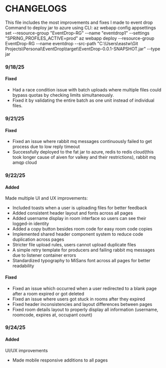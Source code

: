 # CHANGELOGS
This file includes the most improvements and fixes I made to event drop
Command to deploy jar to azure using CLI:
az webapp config appsettings set --resource-group "EventDrop-RG" --name "eventdrop1" --settings "SPRING_PROFILES_ACTIVE=prod"
az webapp deploy --resource-group EventDrop-RG --name eventdrop --src-path "C:\Users\eastw\Git Projects\Personal\EventDrop\target\EventDrop-0.0.1-SNAPSHOT.jar" --type jar

### 9/18/25
#### Fixed
+ Had a race condition issue with batch uploads where multiple files could bypass quotas by checking limits simultaneously.
+ Fixed it by validating the entire batch as one unit instead of individual files.

### 9/21/25
#### Fixed
+ Fixed an issue where rabbit mq messages continuously failed to get process  due to low reply timeout
+ Successfully deployed to the fat jar to azure, redis to redis cloud(this took longer cause of aiven for valkey and their restrictions), rabbit mq amqp cloud

### 9/22/25
#### Added
Made multiple UI and UX improvements:
+ Included toasts when a user is uploading files for better feedback
+ Added consistent header layout and fonts across all pages
+ Added username display in room interface so users can see their logged-in identity
+ Added a copy button besides room code for easy room code copies
+ Implemented shared header component system to reduce code duplication across pages
+ Stricter file upload rules, users cannot upload duplicate files
+ A simple retry template for producers and failing rabbit mq messages due to listener container errors
+ Standardized typography to MiSans font across all pages for better readability

#### Fixed
+ Fixed an issue which occurred when a user redirected to a blank page after a room expired or got deleted
+ Fixed an issue where users got stuck in rooms after they expired
+ Fixed header inconsistencies and layout differences between pages
+ Fixed room details layout to properly display all information (username, roomcode, expires at, occupant count)

### 9/24/25
#### Added
UI/UX improvements
+ Made mobile responsive additions to all pages
